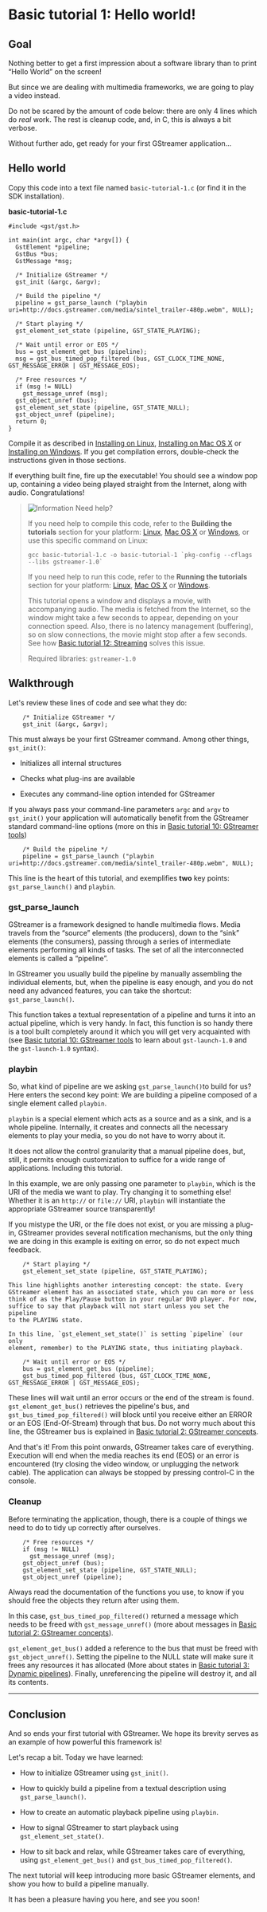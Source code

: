 # Basic tutorial 1: Hello world!

## Goal

Nothing better to get a first impression about a software library than
to print “Hello World” on the screen!

But since we are dealing with multimedia frameworks, we are going to
play a video instead.

Do not be scared by the amount of code below: there are only 4 lines
which do *real* work. The rest is cleanup code, and, in C, this is
always a bit verbose.

Without further ado, get ready for your first GStreamer application...

## Hello world

Copy this code into a text file named `basic-tutorial-1.c` (or find it
in the SDK installation).

**basic-tutorial-1.c**

``` lang=c
#include <gst/gst.h>

int main(int argc, char *argv[]) {
  GstElement *pipeline;
  GstBus *bus;
  GstMessage *msg;

  /* Initialize GStreamer */
  gst_init (&argc, &argv);

  /* Build the pipeline */
  pipeline = gst_parse_launch ("playbin uri=http://docs.gstreamer.com/media/sintel_trailer-480p.webm", NULL);

  /* Start playing */
  gst_element_set_state (pipeline, GST_STATE_PLAYING);

  /* Wait until error or EOS */
  bus = gst_element_get_bus (pipeline);
  msg = gst_bus_timed_pop_filtered (bus, GST_CLOCK_TIME_NONE, GST_MESSAGE_ERROR | GST_MESSAGE_EOS);

  /* Free resources */
  if (msg != NULL)
    gst_message_unref (msg);
  gst_object_unref (bus);
  gst_element_set_state (pipeline, GST_STATE_NULL);
  gst_object_unref (pipeline);
  return 0;
}
```

Compile it as described in [Installing on Linux], [Installing on Mac OS
X] or [Installing on Windows]. If you get compilation errors,
double-check the instructions given in those sections.

If everything built fine, fire up the executable! You should see a
window pop up, containing a video being played straight from the
Internet, along with audio. Congratulations!

> ![Information] Need help?
>
> If you need help to compile this code, refer to the **Building the
> tutorials** section for your platform: [Linux], [Mac OS X] or
> [Windows], or use this specific command on Linux:
>
> `` gcc basic-tutorial-1.c -o basic-tutorial-1 `pkg-config --cflags --libs gstreamer-1.0` ``
>
> If you need help to run this code, refer to the **Running the
> tutorials** section for your platform: [Linux][1], [Mac OS X][2] or
> [Windows][3].
>
> This tutorial opens a window and displays a movie, with accompanying
> audio. The media is fetched from the Internet, so the window might
> take a few seconds to appear, depending on your connection speed.
> Also, there is no latency management (buffering), so on slow
> connections, the movie might stop after a few seconds. See how [Basic
> tutorial 12: Streaming] solves this issue.
>
> Required libraries: `gstreamer-1.0`

## Walkthrough

Let's review these lines of code and see what they do:

``` lang=c
    /* Initialize GStreamer */
    gst_init (&argc, &argv);
```

This must always be your first GStreamer command. Among other things,
`gst_init()`:

-   Initializes all internal structures

-   Checks what plug-ins are available

-   Executes any command-line option intended for GStreamer

If you always pass your command-line parameters
`argc` and `argv` to `gst_init()` your application will automatically
benefit from the GStreamer standard command-line options (more on this
in [Basic tutorial 10: GStreamer tools])

``` lang=c
    /* Build the pipeline */
    pipeline = gst_parse_launch ("playbin uri=http://docs.gstreamer.com/media/sintel_trailer-480p.webm", NULL);
```

This line is the heart of this tutorial, and exemplifies **two** key
points: `gst_parse_launch()` and `playbin`.

### gst\_parse\_launch

GStreamer is a framework designed to handle multimedia flows. Media
travels from the “source” elements (the producers), down to the “sink”
elements (the consumers), passing through a series of intermediate
elements performing all kinds of tasks. The set of all the
interconnected elements is called a “pipeline”.

In GStreamer you usually build the pipeline by manually assembling the
individual elements, but, when the pipeline is easy enough, and you do
not need any advanced features, you can take the shortcut:
`gst_parse_launch()`.

This function takes a textual representation of a pipeline and turns it
into an actual pipeline, which is very handy. In fact, this function is
so handy there is a tool built completely around it which you will get
very acquainted with (see [Basic tutorial 10: GStreamer tools][Basic
tutorial 10: GStreamer tools] to learn about `gst-launch-1.0` and the
`gst-launch-1.0` syntax).

### playbin

So, what kind of pipeline are we asking `gst_parse_launch()`to build for
us? Here enters the second key point: We are building a pipeline
composed of a single element called `playbin`.

`playbin` is a special element which acts as a source and as a sink, and
is a whole pipeline. Internally, it creates and connects all the
necessary elements to play your media, so you do not have to worry about
it.

It does not allow the control granularity that a manual pipeline does,
but, still, it permits enough customization to suffice for a wide range
of applications. Including this tutorial.

In this example, we are only passing one parameter to `playbin`, which
is the URI of the media we want to play. Try changing it to something
else! Whether it is an `http://` or `file://` URI, `playbin` will
instantiate the appropriate GStreamer source transparently!

If you mistype the URI, or the file does not exist, or you are missing a
plug-in, GStreamer provides several notification mechanisms, but the
only thing we are doing in this example is exiting on error, so do not
expect much feedback.

``` lang=c
    /* Start playing */
    gst_element_set_state (pipeline, GST_STATE_PLAYING);

This line highlights another interesting concept: the state. Every
GStreamer element has an associated state, which you can more or less
think of as the Play/Pause button in your regular DVD player. For now,
suffice to say that playback will not start unless you set the pipeline
to the PLAYING state.

In this line, `gst_element_set_state()` is setting `pipeline` (our only
element, remember) to the PLAYING state, thus initiating playback.
```

``` lang=c
    /* Wait until error or EOS */
    bus = gst_element_get_bus (pipeline);
    gst_bus_timed_pop_filtered (bus, GST_CLOCK_TIME_NONE, GST_MESSAGE_ERROR | GST_MESSAGE_EOS);
```

These lines will wait until an error occurs or the end of the stream is
found. `gst_element_get_bus()` retrieves the pipeline's bus, and
`gst_bus_timed_pop_filtered()` will block until you receive either an
ERROR or an EOS (End-Of-Stream) through that bus. Do not worry much
about this line, the GStreamer bus is explained in [Basic tutorial 2:
GStreamer concepts].

And that's it! From this point onwards, GStreamer takes care of
everything. Execution will end when the media reaches its end (EOS) or
an error is encountered (try closing the video window, or unplugging the
network cable). The application can always be stopped by pressing
control-C in the console.

### Cleanup

Before terminating the application, though, there is a couple of things
we need to do to tidy up correctly after ourselves.

``` lang=c
    /* Free resources */
    if (msg != NULL)
      gst_message_unref (msg);
    gst_object_unref (bus);
    gst_element_set_state (pipeline, GST_STATE_NULL);
    gst_object_unref (pipeline);
```

Always read the documentation of the functions you use, to know if you
should free the objects they return after using them.

In this case, `gst_bus_timed_pop_filtered()` returned a message which
needs to be freed with `gst_message_unref()` (more about messages in
[Basic tutorial 2: GStreamer concepts][Basic tutorial 2: GStreamer
concepts]).

`gst_element_get_bus()` added a reference to the bus that must be freed
with `gst_object_unref()`. Setting the pipeline to the NULL state will
make sure it frees any resources it has allocated (More about states in
[Basic tutorial 3: Dynamic pipelines]). Finally, unreferencing the
pipeline will destroy it, and all its contents.

_______________________________________________________________________________

## Conclusion

And so ends your first tutorial with GStreamer. We hope its brevity
serves as an example of how powerful this framework is!

Let's recap a bit. Today we have learned:

-   How to initialize GStreamer using `gst_init()`.

-   How to quickly build a pipeline from a textual description using
    `gst_parse_launch()`.

-   How to create an automatic playback pipeline using `playbin`.

-   How to signal GStreamer to start playback using
    `gst_element_set_state()`.

-   How to sit back and relax, while GStreamer takes care of everything,
    using `gst_element_get_bus()` and `gst_bus_timed_pop_filtered()`.

The next tutorial will keep introducing more basic GStreamer elements,
and show you how to build a pipeline manually.

It has been a pleasure having you here, and see you soon!

  [Installing on Linux]: Installing+on+Linux.markdown
  [Installing on Mac OS X]: Installing+on+Mac+OS+X.markdown
  [Installing on Windows]: Installing+on+Windows.markdown
  [Information]: images/icons/emoticons/information.png
  [Linux]: Installing+on+Linux.markdown#InstallingonLinux-Build
  [Mac OS X]: Installing+on+Mac+OS+X.markdown#InstallingonMacOSX-Build
  [Windows]: Installing+on+Windows.markdown#InstallingonWindows-Build
  [1]: Installing+on+Linux.markdown#InstallingonLinux-Run
  [2]: Installing+on+Mac+OS+X.markdown#InstallingonMacOSX-Run
  [3]: Installing+on+Windows.markdown#InstallingonWindows-Run
  [Basic tutorial 12: Streaming]: Basic+tutorial+12+Streaming.markdown
  [Basic tutorial 10: GStreamer tools]: Basic+tutorial+10+GStreamer+tools.markdown
  [Basic tutorial 2: GStreamer concepts]: Basic+tutorial+2+GStreamer+concepts.markdown
  [Basic tutorial 3: Dynamic pipelines]: Basic+tutorial+3+Dynamic+pipelines.markdown
